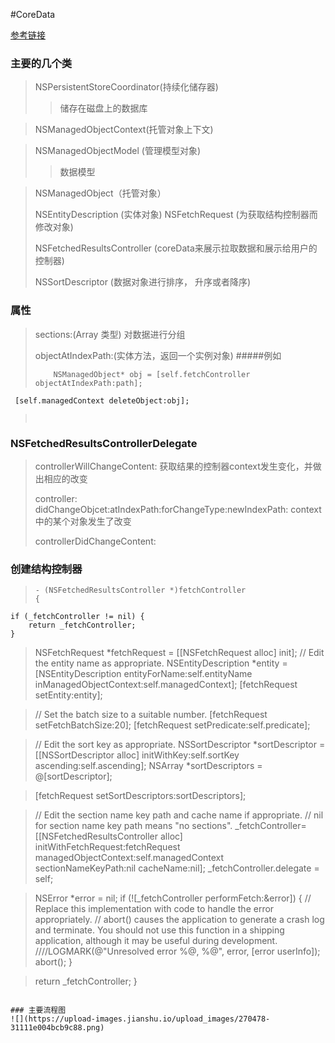 #CoreData

[参考链接](https://www.jianshu.com/p/c0e12a897971)

### 主要的几个类
> NSPersistentStoreCoordinator(持续化储存器)
>>储存在磁盘上的数据库

> NSManagedObjectContext(托管对象上下文)

> NSManagedObjectModel (管理模型对象)
> > 数据模型

> NSManagedObject（托管对象）
> 
> NSEntityDescription (实体对象)
> NSFetchRequest (为获取结构控制器而修改对象)
> 
> NSFetchedResultsController (coreData来展示拉取数据和展示给用户的控制器)
> 
> NSSortDescriptor (数据对象进行排序， 升序或者降序)
### 属性
> sections:(Array 类型)
> 对数据进行分组
>
> objectAtIndexPath:(实体方法，返回一个实例对象)
> #####例如
> ````
>     NSManagedObject* obj = [self.fetchController  objectAtIndexPath:path];
     [self.managedContext deleteObject:obj];
     
> ````
> 
> 
### NSFetchedResultsControllerDelegate
> controllerWillChangeContent: 获取结果的控制器context发生变化，并做出相应的改变
> 
> controller: didChangeObjcet:atIndexPath:forChangeType:newIndexPath:
> context中的某个对象发生了改变
> 
> controllerDidChangeContent:
>  


### 创建结构控制器
> ````
> - (NSFetchedResultsController *)fetchController
> {
    if (_fetchController != nil) {
        return _fetchController;
    }
    
>    NSFetchRequest *fetchRequest = [[NSFetchRequest alloc] init];
    // Edit the entity name as appropriate.
    NSEntityDescription *entity = [NSEntityDescription entityForName:self.entityName inManagedObjectContext:self.managedContext];
    [fetchRequest setEntity:entity];
    
>    // Set the batch size to a suitable number.
    [fetchRequest setFetchBatchSize:20];
    [fetchRequest setPredicate:self.predicate];
    
>    // Edit the sort key as appropriate.
    NSSortDescriptor *sortDescriptor = [[NSSortDescriptor alloc] initWithKey:self.sortKey ascending:self.ascending];
    NSArray *sortDescriptors = @[sortDescriptor];
    
>   [fetchRequest setSortDescriptors:sortDescriptors];
    
>    // Edit the section name key path and cache name if appropriate.
    // nil for section name key path means "no sections".
    _fetchController= [[NSFetchedResultsController alloc] initWithFetchRequest:fetchRequest managedObjectContext:self.managedContext sectionNameKeyPath:nil cacheName:nil];
    _fetchController.delegate = self;
    
>   NSError *error = nil;
    if (![_fetchController performFetch:&error]) {
        // Replace this implementation with code to handle the error appropriately.
        // abort() causes the application to generate a crash log and terminate. You should not use this function in a shipping application, although it may be useful during development.
        ////LOGMARK(@"Unresolved error %@, %@", error, [error userInfo]);
        abort();
    }
    
>    return _fetchController;
}
```

### 主要流程图
![](https://upload-images.jianshu.io/upload_images/270478-31111e004bcb9c88.png)  








